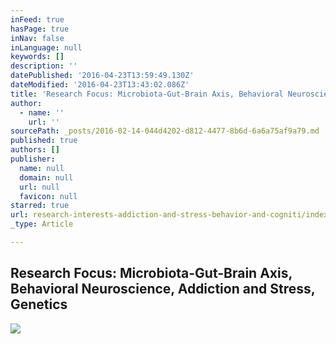 ```yaml
---
inFeed: true
hasPage: true
inNav: false
inLanguage: null
keywords: []
description: ''
datePublished: '2016-04-23T13:59:49.130Z'
dateModified: '2016-04-23T13:43:02.086Z'
title: 'Research Focus: Microbiota-Gut-Brain Axis, Behavioral Neuroscience, Addiction and Stress, Genetics'
author:
  - name: ''
    url: ''
sourcePath: _posts/2016-02-14-044d4202-d812-4477-8b6d-6a6a75af9a79.md
published: true
authors: []
publisher:
  name: null
  domain: null
  url: null
  favicon: null
starred: true
url: research-interests-addiction-and-stress-behavior-and-cogniti/index.html
_type: Article

---
```

## Research Focus: Microbiota-Gut-Brain Axis, Behavioral Neuroscience, Addiction and Stress, Genetics
![](https://the-grid-user-content.s3-us-west-2.amazonaws.com/4b64ede1-0fab-43ca-b48b-f8f47428798e.jpg)